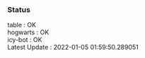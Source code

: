### Status


table : OK  
hogwarts : OK  
icy-bot : OK  
Latest Update : 2022-01-05 01:59:50.289051
